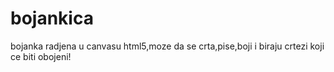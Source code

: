 # bojankica
bojanka radjena u canvasu html5,moze da se crta,pise,boji i biraju crtezi koji ce biti obojeni!
